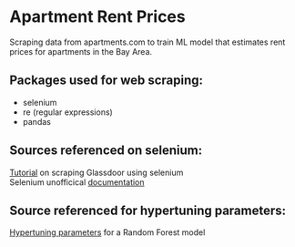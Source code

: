# Apartment Rent Prices
Scraping data from apartments.com to train ML model that estimates rent prices for apartments in the Bay Area.

## Packages used for web scraping:
<ul>
  <li>selenium
  <li>re (regular expressions)
  <li>pandas
</ul>

## Sources referenced on selenium:
[Tutorial](https://towardsdatascience.com/selenium-tutorial-scraping-glassdoor-com-in-10-minutes-3d0915c6d905) on scraping Glassdoor using selenium  
Selenium unofficical [documentation](https://selenium-python.readthedocs.io/)

## Source referenced for hypertuning parameters:   
[Hypertuning parameters](https://towardsdatascience.com/hyperparameter-tuning-the-random-forest-in-python-using-scikit-learn-28d2aa77dd74) for a Random Forest model

